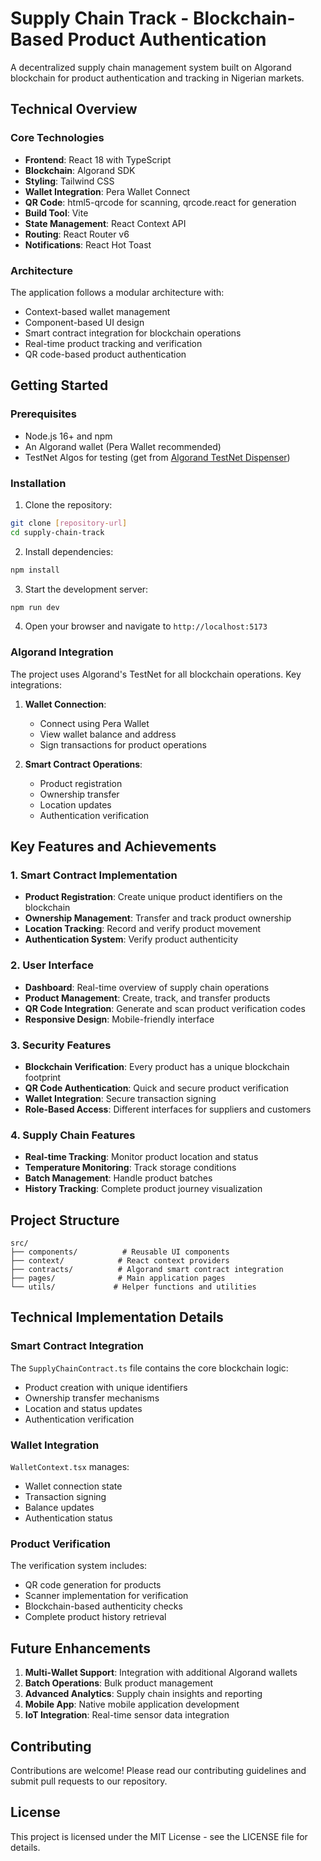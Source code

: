 # Supply Chain Track - Blockchain-Based Product Authentication

A decentralized supply chain management system built on Algorand blockchain for product authentication and tracking in Nigerian markets.

## Technical Overview

### Core Technologies

- **Frontend**: React 18 with TypeScript
- **Blockchain**: Algorand SDK
- **Styling**: Tailwind CSS
- **Wallet Integration**: Pera Wallet Connect
- **QR Code**: html5-qrcode for scanning, qrcode.react for generation
- **Build Tool**: Vite
- **State Management**: React Context API
- **Routing**: React Router v6
- **Notifications**: React Hot Toast

### Architecture

The application follows a modular architecture with:

- Context-based wallet management
- Component-based UI design
- Smart contract integration for blockchain operations
- Real-time product tracking and verification
- QR code-based product authentication

## Getting Started

### Prerequisites

- Node.js 16+ and npm
- An Algorand wallet (Pera Wallet recommended)
- TestNet Algos for testing (get from [Algorand TestNet Dispenser](https://bank.testnet.algorand.network/))

### Installation

1. Clone the repository:
```bash
git clone [repository-url]
cd supply-chain-track
```

2. Install dependencies:
```bash
npm install
```

3. Start the development server:
```bash
npm run dev
```

4. Open your browser and navigate to `http://localhost:5173`

### Algorand Integration

The project uses Algorand's TestNet for all blockchain operations. Key integrations:

1. **Wallet Connection**:
   - Connect using Pera Wallet
   - View wallet balance and address
   - Sign transactions for product operations

2. **Smart Contract Operations**:
   - Product registration
   - Ownership transfer
   - Location updates
   - Authentication verification

## Key Features and Achievements

### 1. Smart Contract Implementation

- **Product Registration**: Create unique product identifiers on the blockchain
- **Ownership Management**: Transfer and track product ownership
- **Location Tracking**: Record and verify product movement
- **Authentication System**: Verify product authenticity

### 2. User Interface

- **Dashboard**: Real-time overview of supply chain operations
- **Product Management**: Create, track, and transfer products
- **QR Code Integration**: Generate and scan product verification codes
- **Responsive Design**: Mobile-friendly interface

### 3. Security Features

- **Blockchain Verification**: Every product has a unique blockchain footprint
- **QR Code Authentication**: Quick and secure product verification
- **Wallet Integration**: Secure transaction signing
- **Role-Based Access**: Different interfaces for suppliers and customers

### 4. Supply Chain Features

- **Real-time Tracking**: Monitor product location and status
- **Temperature Monitoring**: Track storage conditions
- **Batch Management**: Handle product batches
- **History Tracking**: Complete product journey visualization

## Project Structure

```
src/
├── components/          # Reusable UI components
├── context/            # React context providers
├── contracts/          # Algorand smart contract integration
├── pages/              # Main application pages
└── utils/             # Helper functions and utilities
```

## Technical Implementation Details

### Smart Contract Integration

The `SupplyChainContract.ts` file contains the core blockchain logic:

- Product creation with unique identifiers
- Ownership transfer mechanisms
- Location and status updates
- Authentication verification

### Wallet Integration

`WalletContext.tsx` manages:

- Wallet connection state
- Transaction signing
- Balance updates
- Authentication status

### Product Verification

The verification system includes:

- QR code generation for products
- Scanner implementation for verification
- Blockchain-based authenticity checks
- Complete product history retrieval

## Future Enhancements

1. **Multi-Wallet Support**: Integration with additional Algorand wallets
2. **Batch Operations**: Bulk product management
3. **Advanced Analytics**: Supply chain insights and reporting
4. **Mobile App**: Native mobile application development
5. **IoT Integration**: Real-time sensor data integration

## Contributing

Contributions are welcome! Please read our contributing guidelines and submit pull requests to our repository.

## License

This project is licensed under the MIT License - see the LICENSE file for details.
